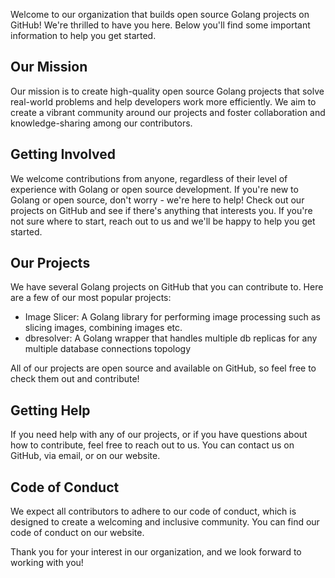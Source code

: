 Welcome to our organization that builds open source Golang projects on GitHub! We're thrilled to have you here. Below you'll find some important information to help you get started.



## Our Mission

Our mission is to create high-quality open source Golang projects that solve real-world problems and help developers work more efficiently. We aim to create a vibrant community around our projects and foster collaboration and knowledge-sharing among our contributors.

## Getting Involved

We welcome contributions from anyone, regardless of their level of experience with Golang or open source development. If you're new to Golang or open source, don't worry - we're here to help! Check out our projects on GitHub and see if there's anything that interests you. If you're not sure where to start, reach out to us and we'll be happy to help you get started.

## Our Projects

We have several Golang projects on GitHub that you can contribute to. Here are a few of our most popular projects:

-   Image Slicer: A Golang library for performing image processing such as slicing images, combining images etc.
-   dbresolver: A Golang wrapper that handles multiple db replicas for any multiple database connections topology


All of our projects are open source and available on GitHub, so feel free to check them out and contribute!

## Getting Help

If you need help with any of our projects, or if you have questions about how to contribute, feel free to reach out to us. You can contact us on GitHub, via email, or on our website.

## Code of Conduct

We expect all contributors to adhere to our code of conduct, which is designed to create a welcoming and inclusive community. You can find our code of conduct on our website.

Thank you for your interest in our organization, and we look forward to working with you!
